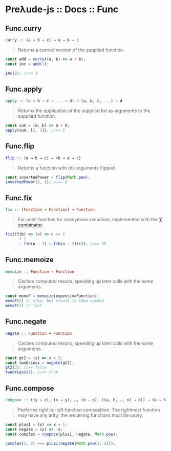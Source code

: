 # Preλude-js :: Docs :: Func

## Func.curry

```haskell
curry :: (a → b → c) → a → b → c
```

> Returns a curried version of the supplied function.

```javascript
const add = curry((a, b) => a + b);
const inc = add(1);

inc(2); //=> 3
```

## Func.apply

```haskell
apply :: (a → b → c → ... → d) → [a, b, c, ...] → d
```

> Returns the application of the supplied list as arguments to the supplied function.

```javascript
const sum = (a, b) => a + b;
apply(sum, [2, 3]); //=> 5
```

## Func.flip

```haskell
flip :: (a → b → c) → (b → a → c)
```

> Returns a function with the arguments flipped.

```javascript
const invertedPower = flip(Math.pow);
invertedPower(2, 3); //=> 9
```

## Func.fix

```haskell
fix :: (Function → Function) → Function
```

> Fix-point function for anonymous recursion, implemented with the [Y combinator](https://en.wikipedia.org/wiki/Fixed-point_combinator#Y_combinator).

```javascript
fix((fib) => (n) => n <= 1 
      ? 1 
      : fib(n - 1) + fib(n - 2))(9); //=> 55
```

## Func.memoize

```haskell
memoize :: Function → Function
```

> Caches computed results, speeding up later calls with the same arguments.

```javascript
const memoF = memoize(expensiveFunction);
memoF(2) // slow, but result is then cached
memoF(2) // fast
```

## Func.negate

```haskell
negate :: Function → Function
```

> Caches computed results, speeding up later calls with the same arguments.

```javascript
const gt2 = (x) => x > 2;
const twoOrLess = negate(gt2);
gt2(2); //=> false
twoOrLess(2); //=> true
```

## Func.compose

```haskell
compose :: ((y → z), (x → y), …, (o → p), ((a, b, …, n) → o)) → (a → b → … → n → z)
```

> Performs right-to-left function composition. The rightmost function may have any arity; the remaining functions must be unary.

```javascript
const plus1 = (x) => x + 1;
const negate = (x) => -x;
const complex = compose(plus1, negate, Math.pow);

complex(3, 2) === plus1(negate(Math.pow(3, 2)));
```

